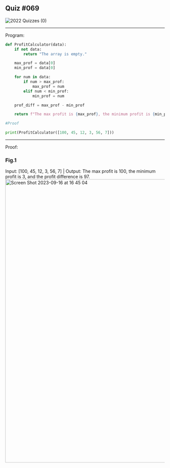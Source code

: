 ## Quiz #069

![2022  Quizzes (0)](https://github.com/OswellSkg/Year-2/assets/112055140/d9adaf77-a6f5-4219-8cad-a940c0bcbb99)

------------------------------------------------------------------------

Program:
```.py
def ProfitCalculator(data):
    if not data:
        return "The array is empty."

    max_prof = data[0]
    min_prof = data[0]

    for num in data:
        if num > max_prof:
            max_prof = num
        elif num < min_prof:
            min_prof = num

    prof_diff = max_prof - min_prof

    return f"The max profit is {max_prof}, the minimum profit is {min_prof}, and the profit difference is {prof_diff}."

#Proof

print(ProfitCalculator([100, 45, 12, 3, 56, 7]))
```

------------------------------------------------------------------------

Proof:
### Fig.1
Input: [100, 45, 12, 3, 56, 7] | Output: The max profit is 100, the minimum profit is 3, and the profit difference is 97.
<img width="892" alt="Screen Shot 2023-09-16 at 16 45 04" src="https://github.com/OswellSkg/Year-2/assets/112055140/aa7f187d-ecc0-4d71-b0b6-94eb443143ab">
